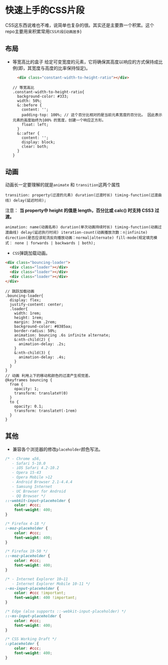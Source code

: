 # 快速上手的CSS片段
CSS这东西说难也不难，说简单也复杂的很。其实还是主要靠一个积累。这个repo主要用来积累常用`CSS片段`(<small>动画居多</small>)

## 布局
- 等宽高比的盒子
  给定可变宽度的元素，它将确保其高度以响应的方式保持成比例(即，其宽度与高度的比率保持恒定)。

  ```html
    <div class="constant-width-to-height-ratio"></div>
  ```

  ```less
  // 等宽高比
  .constant-width-to-height-ratio{
    background-color: #333;
    width: 50%;
    &::before {
      content: '';
      padding-top: 100%; // 这个百分比相对的是当前元素宽度的百分比。 因此表示元素的高度始终为100% 的宽度，创建一个响应正方形。
      float: left;
    }
    &::after {
      content: '';
      display: block;
      clear: both;
    }
  }
  ```

## 动画

动画长一定要理解的就是`animate` 和 `transition`这两个属性

`transition: property(过渡的元素) duration(过渡时长) timing-function(过渡曲线) delay(延迟时间);`

注意： **当 property中 height 的值是 length，百分比或 calc() 时支持 CSS3 过渡。**

`animation: name(动画名称) duration(单次动画持续时长) timing-function(动画过渡曲线) delay(延迟执行时间) iteration-count(动画播放次数：n|infinite) direction(是否应该轮流反向播放动画：normal|alternate) fill-mode(规定填充模式： none | forwards | backwards | both);`

- `CSS`弹跳加载动画。
```html
<div class="bouncing-loader">
  <div class="loader"></div>
  <div class="loader"></div>
  <div class="loader"></div>
</div>
```
```less
// 跳跃加载动画
.bouncing-loader{
  display: flex;
  justify-content: center;
  .loader{ 
    width: 1rem;
    height: 1rem;
    margin: 3rem .2rem;
    background-color: #8385aa;
    border-radius: 50%;
    animation: bouncing .6s infinite alternate; 
    &:nth-child(2) {
      animation-delay: .2s;
    }
    &:nth-child(3) {
      animation-delay: .4s;
    }
  }
}
// 动画 利用上下的移动和颜色的过渡产生视觉差。
@keyframes bouncing {
  from {
    opacity: 1;
    transform: translateY(0)
  }
  to {
    opacity: 0.1;
    transform: translateY(-1rem)
  }
}
```

## 其他

- 兼容各个浏览器的修改`placeholder`颜色写法。

```css
/* - Chrome ≤56,
   - Safari 5-10.0
   - iOS Safari 4.2-10.2
   - Opera 15-43
   - Opera Mobile >12
   - Android Browser 2.1-4.4.4
   - Samsung Internet
   - UC Browser for Android
   - QQ Browser */
::-webkit-input-placeholder {
    color: #ccc;
    font-weight: 400;
}

/* Firefox 4-18 */
:-moz-placeholder {
    color: #ccc;
    font-weight: 400;
}

/* Firefox 19-50 */
::-moz-placeholder {
    color: #ccc;
    font-weight: 400;
}

/* - Internet Explorer 10–11
   - Internet Explorer Mobile 10-11 */
:-ms-input-placeholder {
    color: #ccc !important;
    font-weight: 400 !important;
}

/* Edge (also supports ::-webkit-input-placeholder) */
::-ms-input-placeholder {
    color: #ccc;
    font-weight: 400;
}

/* CSS Working Draft */
::placeholder {
    color: #ccc;
    font-weight: 400;
}
```

